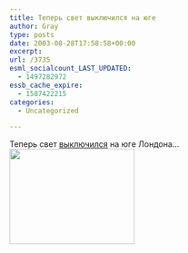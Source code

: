 ```yaml
---
title: Теперь свет выключился на юге
author: Gray
type: posts
date: 2003-08-28T17:58:58+00:00
excerpt:
url: /3735
esml_socialcount_LAST_UPDATED:
  - 1497282972
essb_cache_expire:
  - 1587422215
categories:
  - Uncategorized

---
```








Теперь свет <a href="http://www.cnn.com/2003/WORLD/europe/08/28/london.power/index.html" target="_blank">выключился</a> на юге Лондона&#8230;  
<img src="https://i1.wp.com/www.searchengines.ru/blog/images/storylondon.jpg?resize=220%2C168" width="220" height="168" alt="" border="0" data-recalc-dims="1" />